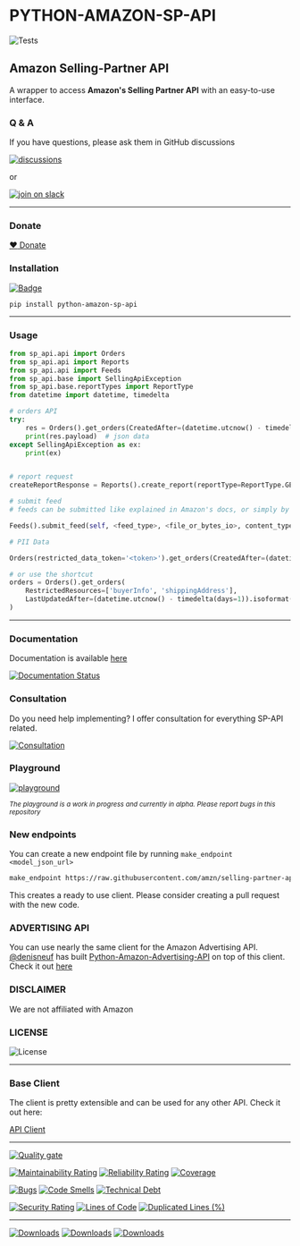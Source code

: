 # PYTHON-AMAZON-SP-API

![Tests](https://codebuild.eu-central-1.amazonaws.com/badges?uuid=eyJlbmNyeXB0ZWREYXRhIjoiUXZBQ29Jd3NaNE45elZGRmdveVZMa0JCank4OGY4dnBMNDA3WGpsZXdpRXRTRHBKK1BvYmtneG00My8yYkdjdXc2S2VOeFBYcGN0VmxmVnhvZVIxZCtNPSIsIml2UGFyYW1ldGVyU3BlYyI6ImlnQUxNNlFZOVNWd0lRRlUiLCJtYXRlcmlhbFNldFNlcmlhbCI6MX0%3D&branch=master)

## Amazon Selling-Partner API

A wrapper to access **Amazon's Selling Partner API** with an easy-to-use interface.


### Q & A

If you have questions, please ask them in GitHub discussions 

[![discussions](https://img.shields.io/badge/github-discussions-brightgreen?style=for-the-badge&logo=github)](https://github.com/saleweaver/python-amazon-sp-api/discussions)

or

[![join on slack](https://img.shields.io/badge/slack-join%20on%20slack-orange?style=for-the-badge&logo=slack)](https://join.slack.com/t/sellingpartnerapi/shared_invite/zt-zovn6tch-810j9dBPQtJsvw7lEXSuaQ)

---

### Donate


[:heart: Donate](https://github.com/sponsors/saleweaver)


### Installation
[![Badge](https://img.shields.io/pypi/v/python-amazon-sp-api?style=for-the-badge)](https://pypi.org/project/python-amazon-sp-api/)
```
pip install python-amazon-sp-api
```

---
### Usage

```python
from sp_api.api import Orders
from sp_api.api import Reports
from sp_api.api import Feeds
from sp_api.base import SellingApiException
from sp_api.base.reportTypes import ReportType
from datetime import datetime, timedelta

# orders API
try:
    res = Orders().get_orders(CreatedAfter=(datetime.utcnow() - timedelta(days=7)).isoformat())
    print(res.payload)  # json data
except SellingApiException as ex:
    print(ex)


# report request     
createReportResponse = Reports().create_report(reportType=ReportType.GET_MERCHANT_LISTINGS_ALL_DATA)

# submit feed
# feeds can be submitted like explained in Amazon's docs, or simply by calling submit_feed

Feeds().submit_feed(self, <feed_type>, <file_or_bytes_io>, content_type='text/tsv', **kwargs)

# PII Data

Orders(restricted_data_token='<token>').get_orders(CreatedAfter=(datetime.utcnow() - timedelta(days=7)).isoformat())

# or use the shortcut
orders = Orders().get_orders(
    RestrictedResources=['buyerInfo', 'shippingAddress'],
    LastUpdatedAfter=(datetime.utcnow() - timedelta(days=1)).isoformat()
)
```

---

### Documentation

Documentation is available [here](https://sp-api-docs.saleweaver.com/?utm_source=github&utm_medium=repo&utm_term=text)

[![Documentation Status](https://img.shields.io/readthedocs/python-amazon-sp-api?style=for-the-badge)](https://sp-api-docs.saleweaver.com/?utm_source=github&utm_medium=repo&utm_term=badge)

### Consultation

Do you need help implementing? I offer consultation for everything SP-API related. 

[![Consultation](https://img.shields.io/badge/consultation-book-blue?style=for-the-badge)](https://calendly.com/michaelprimke/sp-api)


### Playground

[![playground](https://img.shields.io/badge/Playground-alpha-red?style=for-the-badge)](https://sp-api-playground.saleweaver.com/?utm_source=github&utm_medium=repo&utm_term=badge)

<sub>_The playground is a work in progress and currently in alpha. Please report bugs in this repository_</sub>


### New endpoints

You can create a new endpoint file by running `make_endpoint <model_json_url>`

```bash
make_endpoint https://raw.githubusercontent.com/amzn/selling-partner-api-models/main/models/listings-restrictions-api-model/listingsRestrictions_2021-08-01.json
```

This creates a ready to use client. Please consider creating a pull request with the new code.


### ADVERTISING API

You can use nearly the same client for the Amazon Advertising API. [@denisneuf](https://github.com/denisneuf) has built [Python-Amazon-Advertising-API](https://github.com/denisneuf/python-amazon-ad-api) on top of this client.
Check it out [here](https://github.com/denisneuf/python-amazon-ad-api)

### DISCLAIMER

We are not affiliated with Amazon


### LICENSE

![License](https://img.shields.io/github/license/saleweaver/python-amazon-sp-api?style=for-the-badge)

---

### Base Client

The client is pretty extensible and can be used for any other API. Check it out here:

[API Client](https://github.com/saleweaver/rapid_rest_client)

---
[![Quality gate](https://sonarcloud.io/api/project_badges/quality_gate?project=saleweaver_python-amazon-sp-api)](https://sonarcloud.io/summary/new_code?id=saleweaver_python-amazon-sp-api)

[![Maintainability Rating](https://sonarcloud.io/api/project_badges/measure?project=saleweaver_python-amazon-sp-api&metric=sqale_rating)](https://sonarcloud.io/summary/new_code?id=saleweaver_python-amazon-sp-api)
[![Reliability Rating](https://sonarcloud.io/api/project_badges/measure?project=saleweaver_python-amazon-sp-api&metric=reliability_rating)](https://sonarcloud.io/summary/new_code?id=saleweaver_python-amazon-sp-api)
[![Coverage](https://sonarcloud.io/api/project_badges/measure?project=saleweaver_python-amazon-sp-api&metric=coverage)](https://sonarcloud.io/summary/new_code?id=saleweaver_python-amazon-sp-api)


[![Bugs](https://sonarcloud.io/api/project_badges/measure?project=saleweaver_python-amazon-sp-api&metric=bugs)](https://sonarcloud.io/summary/new_code?id=saleweaver_python-amazon-sp-api)
[![Code Smells](https://sonarcloud.io/api/project_badges/measure?project=saleweaver_python-amazon-sp-api&metric=code_smells)](https://sonarcloud.io/summary/new_code?id=saleweaver_python-amazon-sp-api)
[![Technical Debt](https://sonarcloud.io/api/project_badges/measure?project=saleweaver_python-amazon-sp-api&metric=sqale_index)](https://sonarcloud.io/summary/new_code?id=saleweaver_python-amazon-sp-api)

[![Security Rating](https://sonarcloud.io/api/project_badges/measure?project=saleweaver_python-amazon-sp-api&metric=security_rating)](https://sonarcloud.io/summary/new_code?id=saleweaver_python-amazon-sp-api)
[![Lines of Code](https://sonarcloud.io/api/project_badges/measure?project=saleweaver_python-amazon-sp-api&metric=ncloc)](https://sonarcloud.io/summary/new_code?id=saleweaver_python-amazon-sp-api)
[![Duplicated Lines (%)](https://sonarcloud.io/api/project_badges/measure?project=saleweaver_python-amazon-sp-api&metric=duplicated_lines_density)](https://sonarcloud.io/summary/new_code?id=saleweaver_python-amazon-sp-api)

---
[![Downloads](https://static.pepy.tech/badge/python-amazon-sp-api)](https://pepy.tech/project/python-amazon-sp-api)
[![Downloads](https://static.pepy.tech/badge/python-amazon-sp-api/month)](https://pepy.tech/project/python-amazon-sp-api)
[![Downloads](https://static.pepy.tech/badge/python-amazon-sp-api/week)](https://pepy.tech/project/python-amazon-sp-api)
